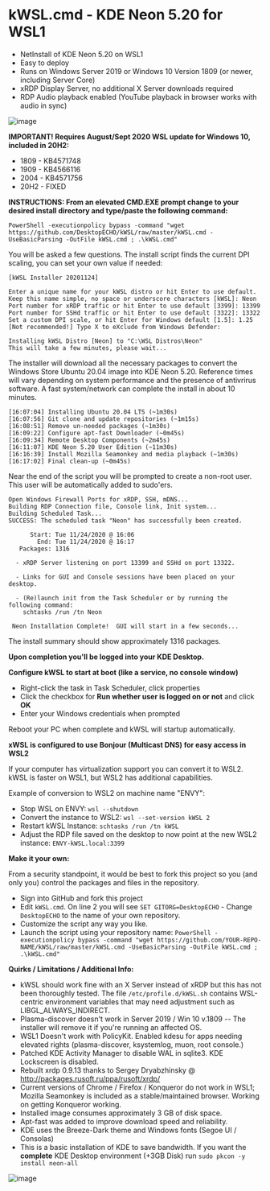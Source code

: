 # kWSL.cmd - KDE Neon 5.20 for WSL1

  - NetInstall of KDE Neon 5.20 on WSL1
  - Easy to deploy
  - Runs on Windows Server 2019 or Windows 10 Version 1809 (or newer, including Server Core)
  - xRDP Display Server, no additional X Server downloads required
  - RDP Audio playback enabled (YouTube playback in browser works with audio in sync)

![image](https://user-images.githubusercontent.com/33142753/100149597-d3d57d80-2e74-11eb-899a-a7476b016e27.png)

**IMPORTANT! Requires August/Sept 2020 WSL update for Windows 10, included in 20H2:**
  - 1809 - KB4571748
  - 1909 - KB4566116
  - 2004 - KB4571756
  - 20H2 - FIXED

**INSTRUCTIONS:  From an elevated CMD.EXE prompt change to your desired install directory and type/paste the following command:**

```
PowerShell -executionpolicy bypass -command "wget https://github.com/DesktopECHO/kWSL/raw/master/kWSL.cmd -UseBasicParsing -OutFile kWSL.cmd ; .\kWSL.cmd"
```

You will be asked a few questions.  The install script finds the current DPI scaling, you can set your own value if needed:

```
[kWSL Installer 20201124]

Enter a unique name for your kWSL distro or hit Enter to use default.
Keep this name simple, no space or underscore characters [kWSL]: Neon
Port number for xRDP traffic or hit Enter to use default [3399]: 13399
Port number for SSHd traffic or hit Enter to use default [3322]: 13322
Set a custom DPI scale, or hit Enter for Windows default [1.5]: 1.25
[Not recommended!] Type X to eXclude from Windows Defender:

Installing kWSL Distro [Neon] to "C:\WSL Distros\Neon"
This will take a few minutes, please wait...
```

The installer will download all the necessary packages to convert the Windows Store Ubuntu 20.04 image into KDE Neon 5.20.  Reference times will vary depending on system performance and the presence of antivrirus software.  A fast system/network can complete the install in about 10 minutes.

```
[16:07:04] Installing Ubuntu 20.04 LTS (~1m30s)
[16:07:56] Git clone and update repositories (~1m15s)
[16:08:51] Remove un-needed packages (~1m30s)
[16:09:22] Configure apt-fast Downloader (~0m45s)
[16:09:34] Remote Desktop Components (~2m45s)
[16:11:07] KDE Neon 5.20 User Edition (~11m30s)
[16:16:39] Install Mozilla Seamonkey and media playback (~1m30s)
[16:17:02] Final clean-up (~0m45s)
```

Near the end of the script you will be prompted to create a non-root user.  This user will be automatically added to sudo'ers.

```
Open Windows Firewall Ports for xRDP, SSH, mDNS...
Building RDP Connection file, Console link, Init system...
Building Scheduled Task...
SUCCESS: The scheduled task "Neon" has successfully been created.

      Start: Tue 11/24/2020 @ 16:06
        End: Tue 11/24/2020 @ 16:17
   Packages: 1316

  - xRDP Server listening on port 13399 and SSHd on port 13322.

  - Links for GUI and Console sessions have been placed on your desktop.

  - (Re)launch init from the Task Scheduler or by running the following command:
    schtasks /run /tn Neon

 Neon Installation Complete!  GUI will start in a few seconds...
```

The install summary should show approximately 1316 packages.   

**Upon completion you'll be logged into your KDE Desktop.** 

**Configure kWSL to start at boot (like a service, no console window)**

 - Right-click the task in Task Scheduler, click properties
 - Click the checkbox for **Run whether user is logged on or not** and click **OK**
 - Enter your Windows credentials when prompted
 
 Reboot your PC when complete and kWSL will startup automatically.

**xWSL is configured to use Bonjour (Multicast DNS) for easy access in WSL2**

If your computer has virtualization support you can convert it to WSL2.  kWSL is faster on WSL1, but WSL2 has additional capabilities. 

Example of conversion to WSL2 on machine name "ENVY":
 - Stop WSL on ENVY:
 ````wsl --shutdown````
 - Convert the instance to WSL2:
 ````wsl --set-version kWSL 2````
 - Restart kWSL Instance:
 ````schtasks /run /tn kWSL````
 - Adjust the RDP file saved on the desktop to now point at the new WSL2 instance:
 ````ENVY-kWSL.local:3399````

**Make it your own:**

From a security standpoint, it would be best to fork this project so you (and only you) control the packages and files in the repository.

- Sign into GitHub and fork this project
- Edit ```kWSL.cmd```.  On line 2 you will see ```SET GITORG=DesktopECHO``` - Change ```DesktopECHO``` to the name of your own repository.
- Customize the script any way you like.
- Launch the script using your repository name:
 ```PowerShell -executionpolicy bypass -command "wget https://github.com/YOUR-REPO-NAME/kWSL/raw/master/kWSL.cmd -UseBasicParsing -OutFile kWSL.cmd ; .\kWSL.cmd"```

**Quirks / Limitations / Additional Info:**
- kWSL should work fine with an X Server instead of xRDP but this has not been thoroughly tested.  The file ```/etc/profile.d/kWSL.sh``` contains WSL-centric environment variables that may need adjustment such as LIBGL_ALWAYS_INDIRECT.
- Plasma-discover doesn't work in Server 2019 / Win 10 v.1809 -- The installer will remove it if you're running an affected OS. 
- WSL1 Doesn't work with PolicyKit.  Enabled kdesu for apps needing elevated rights (plasma-discover, ksystemlog, muon, root console.)    
- Patched KDE Activity Manager to disable WAL in sqlite3.  KDE Lockscreen is disabled.  
- Rebuilt xrdp 0.9.13 thanks to Sergey Dryabzhinsky @ http://packages.rusoft.ru/ppa/rusoft/xrdp/
- Current versions of Chrome / Firefox / Konqueror do not work in WSL1; Mozilla Seamonkey is included as a stable/maintained browser.  Working on getting Konqueror working. 
- Installed image consumes approximately 3 GB of disk space.
- Apt-fast was added to improve download speed and reliability.
- KDE uses the Breeze-Dark theme and Windows fonts (Segoe UI / Consolas)
- This is a basic installation of KDE to save bandwidth.  If you want the **complete** KDE Desktop environment (+3GB Disk) run ```sudo pkcon -y install neon-all``` 

![image](https://user-images.githubusercontent.com/33142753/100148485-33cb2480-2e73-11eb-932b-54e34b445575.png)
